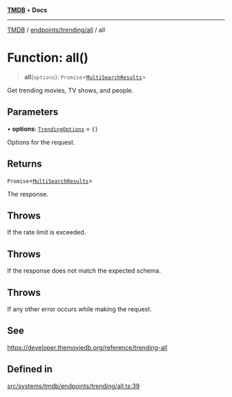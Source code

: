 [**TMDB**](../../../../README.md) • **Docs**

***

[TMDB](../../../../README.md) / [endpoints/trending/all](../README.md) / all

# Function: all()

> **all**(`options`): `Promise`\<[`MultiSearchResults`](../../../../structs/Schemas/type-aliases/MultiSearchResults.md)\>

Get trending movies, TV shows, and people.

## Parameters

• **options**: [`TrendingOptions`](../type-aliases/TrendingOptions.md) = `{}`

Options for the request.

## Returns

`Promise`\<[`MultiSearchResults`](../../../../structs/Schemas/type-aliases/MultiSearchResults.md)\>

The response.

## Throws

If the rate limit is exceeded.

## Throws

If the response does not match the expected schema.

## Throws

If any other error occurs while making the request.

## See

https://developer.themoviedb.org/reference/trending-all

## Defined in

[src/systems/tmdb/endpoints/trending/all.ts:39](https://github.com/Norviah/media-hub/blob/18a8c2edf600e1d27fc5173db1855dfb068c9a34/src/systems/tmdb/endpoints/trending/all.ts#L39)
